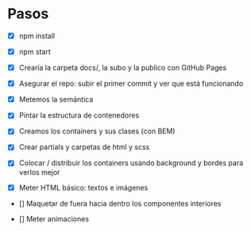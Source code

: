# Pasos

- [x] npm install
- [x] npm start
- [x] Crearía la carpeta docs/, la subo y la publico con GitHub Pages
- [x] Asegurar el repo: subir el primer commit y ver que está funcionando

- [x] Metemos la semántica
- [x] Pintar la estructura de contenedores
- [x] Creamos los containers y sus clases (con BEM)
- [x] Crear partials y carpetas de html y scss
- [x] Colocar / distribuir los containers usando background y bordes para verlos mejor
- [x] Meter HTML básico: textos e imágenes
- [] Maquetar de fuera hacia dentro los componentes interiores

- [] Meter animaciones
